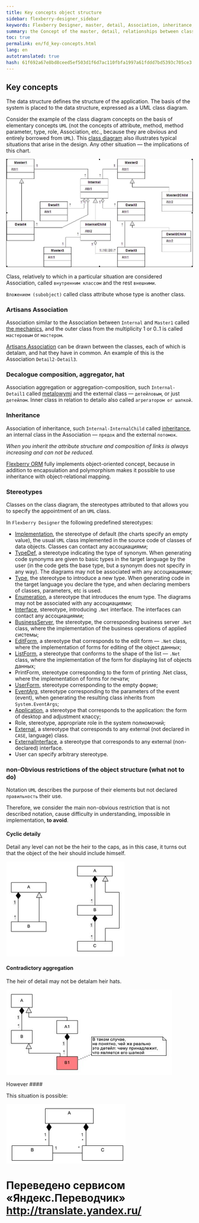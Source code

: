 ```yaml
--- 
title: Key concepts object structure 
sidebar: flexberry-designer_sidebar 
keywords: Flexberry Designer, master, detail, Association, inheritance, stereotypes 
summary: the Concept of the master, detail, relationships between classes, stereotypes of classes 
toc: true 
permalink: en/fd_key-concepts.html 
lang: en 
autotranslated: true 
hash: 61f692a67e8bd8ceed5ef503d1f6d7ac110fbfa1997a61fddd7bd5393c705ce3 
--- 
```


## Key concepts 

The data structure defines the structure of the application. The basis of the system is placed to the data structure, expressed as a UML class diagram. 

Consider the example of the class diagram concepts on the basis of elementary concepts `UML` (not the concepts of attribute, method, method parameter, type, role, Association, etc., because they are obvious and entirely borrowed from `UML`). This [class diagram](fd_class-diagram.html) also illustrates typical situations that arise in the design. Any other situation — the implications of this chart. 

![](/images/pages/products/flexberry-designer/about/uml-example1.jpg) 

Class, relatively to which in a particular situation are considered Association, called `внутренним классом` and the rest `внешними`. 

`Вложением (subobject)` called class attribute whose type is another class. 

### Artisans Association 

Association similar to the Association between `Internal` and `Master1` called [the mechanics](fd_master-association.html), and the outer class from the multiplicity 1 or 0..1 is called `мастеровым` or `мастером`. 

[Artisans Association](fd_master-association.html) can be drawn between the classes, each of which is detalam, and hat they have in common. An example of this is the Association `Detail2-Detail3`. 

### Decalogue composition, aggregator, hat 

Association aggregation or aggregation-composition, such `Internal-Detail1` called [metalowymi](fo_detail-associations-properties.html) and the external class — `детейловым`, or just `детейлом`. Inner class in relation to detailo also called `агрегатором or шапкой`. 

### Inheritance 

Association of inheritance, such `Internal-InternalChild` called [inheritance](fd_inheritance.html), an internal class in the Association — `предок` and the external `потомок`. 

*When you inherit the attribute structure and composition of links is always increasing and can not be reduced.* 

[Flexberry ORM](fo_flexberry-orm.html) fully implements object-oriented concept, because in addition to encapsulation and polymorphism makes it possible to use inheritance with object-relational mapping. 

### Stereotypes 

Classes on the class diagram, the stereotypes attributed to that allows you to specify the appointment of an `UML` class. 

In `Flexberry Designer` the following predefined stereotypes: 

* [Implementation](fd_data-classes.html), the stereotype of default (the charts specify an empty value), the usual `UML` class implemented in the source code of classes of data objects. Classes can contact any ассоциациями; 
* [TypeDef](fd_typedef.html), a stereotype indicating the type of synonym. When generating code synonyms are given to basic types in the target language by the user (in the code gets the base type, but a synonym does not specify in any way). The diagrams may not be associated with any ассоциациями; 
* [Type](fd_data-types-properties.html), the stereotype to introduce a new type. When generating code in the target language you declare the type, and when declaring members of classes, parameters, etc is used. 
* [Enumeration](fd_enumerations.html), a stereotype that introduces the enum type. The diagrams may not be associated with any ассоциациями; 
* [Interface](fd_interfaces.html), stereotype, introducing `.Net` interface. The interfaces can contact any ассоциациями; 
* [BusinessServer](fd_business-servers.html), the stereotype, the corresponding business server `.Net` class, where the implementation of the business operations of applied системы; 
* [EditForm](fd_additional-stereotypes.html), a stereotype that corresponds to the edit form — `.Net` class, where the implementation of forms for editing of the object данных; 
* [ListForm](fd_additional-stereotypes.html), a stereotype that conforms to the shape of the list — `.Net` class, where the implementation of the form for displaying list of objects данных; 
* PrintForm, stereotype corresponding to the form of printing .Net class, where the implementation of forms for печати; 
* [UserForm](fd_additional-stereotypes.html), stereotype corresponding to the empty форме; 
* [EventArg](fd_eventarg.html), stereotype corresponding to the parameters of the event (event), when generating the resulting class inherits from `System.EventArgs`; 
* [Application](fd_additional-stereotypes.html), a stereotype that corresponds to the application: the form of desktop and adjustment классу; 
* Role, stereotype, appropriate role in the system полномочий; 
* [External](fd_external-classes.html), a stereotype that corresponds to any external (not declared in `CASE`, language) class. 
* [ExternalInterface](fd_externalInterface.html), a stereotype that corresponds to any external (non-declared) interface. 
* User can specify arbitrary stereotype. 

### non-Obvious restrictions of the object structure (what not to do) 

Notation `UML` describes the purpose of their elements but not declared `правильность` their use. 

Therefore, we consider the main non-obvious restriction that is not described notation, cause difficulty in understanding, impossible in implementation, __to avoid__.

#### Cyclic detaily 

Detail any level can not be the heir to the caps, as in this case, it turns out that the object of the heir should include himself. 

![](/images/pages/products/flexberry-designer/about/uml-example2.jpg) 

#### Contradictory aggregation 

The heir of detail may not be detalam heir hats. 

![](/images/pages/products/flexberry-designer/about/uml-example3.jpg) 

However #### 

This situation is possible: 

![](/images/pages/products/flexberry-designer/about/lookup-as-master.png) 



 # Переведено сервисом «Яндекс.Переводчик» http://translate.yandex.ru/